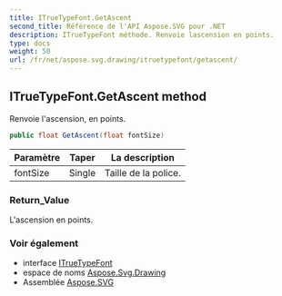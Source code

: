 ```yaml
---
title: ITrueTypeFont.GetAscent
second_title: Référence de l'API Aspose.SVG pour .NET
description: ITrueTypeFont méthode. Renvoie lascension en points.
type: docs
weight: 50
url: /fr/net/aspose.svg.drawing/itruetypefont/getascent/
---
```

## ITrueTypeFont.GetAscent method

Renvoie l'ascension, en points.

```csharp
public float GetAscent(float fontSize)
```

| Paramètre | Taper | La description |
| --- | --- | --- |
| fontSize | Single | Taille de la police. |

### Return_Value

L'ascension en points.

### Voir également

* interface [ITrueTypeFont](../)
* espace de noms [Aspose.Svg.Drawing](../../itruetypefont/)
* Assemblée [Aspose.SVG](../../../)


